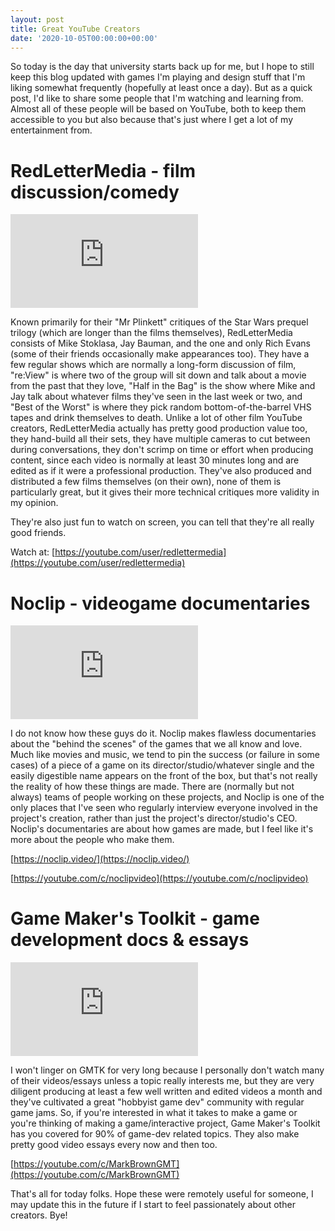 ```yaml
---
layout: post
title: Great YouTube Creators
date: '2020-10-05T00:00:00+00:00'
---
```

So today is the day that university starts back up for me, but I hope to still keep this blog updated with games I'm playing and design stuff that I'm liking somewhat frequently (hopefully at least once a day). But as a quick post, I'd like to share some people that I'm watching and learning from. Almost all of these people will be based on YouTube, both to keep them accessible to you but also because that's just where I get a lot of my entertainment from. 

# RedLetterMedia - film discussion/comedy

<iframe class="youtube-embed" src="https://www.youtube.com/embed/0DNDkx9pQxk" frameborder="0" allow="accelerometer; autoplay; clipboard-write; encrypted-media; gyroscope; picture-in-picture" allowfullscreen></iframe>

Known primarily for their "Mr Plinkett" critiques of the Star Wars prequel trilogy (which are longer than the films themselves), RedLetterMedia consists of Mike Stoklasa, Jay Bauman, and the one and only Rich Evans (some of their friends occasionally make appearances too). They have a few regular shows which are normally a long-form discussion of film, "re:View" is where two of the group will sit down and talk about a movie from the past that they love, "Half in the Bag" is the show where Mike and Jay talk about whatever films they've seen in the last week or two, and "Best of the Worst" is where they pick random bottom-of-the-barrel VHS tapes and drink themselves to death. Unlike a lot of other film YouTube creators, RedLetterMedia actually has pretty good production value too, they hand-build all their sets, they have multiple cameras to cut between during conversations, they don't scrimp on time or effort when producing content, since each video is normally at least 30 minutes long and are edited as if it were a professional production. They've also produced and distributed a few films themselves (on their own), none of them is particularly great, but it gives their more technical critiques more validity in my opinion. 

They're also just fun to watch on screen, you can tell that they're all really good friends.

Watch at: [https://youtube.com/user/redlettermedia](https://youtube.com/user/redlettermedia)

# Noclip - videogame documentaries

<iframe class="youtube-embed" src="https://www.youtube.com/embed/h4kdqwdbZZ8" frameborder="0" allow="accelerometer; autoplay; clipboard-write; encrypted-media; gyroscope; picture-in-picture" allowfullscreen></iframe>

I do not know how these guys do it. Noclip makes flawless documentaries about the "behind the scenes" of the games that we all know and love. Much like movies and music, we tend to pin the success (or failure in some cases) of a piece of a game on its director/studio/whatever single and the easily digestible name appears on the front of the box, but that's not really the reality of how these things are made. There are (normally but not always) teams of people working on these projects, and Noclip is one of the only places that I've seen who regularly interview everyone involved in the project's creation, rather than just the project's director/studio's CEO. Noclip's documentaries are about how games are made, but I feel like it's more about the people who make them. 

[https://noclip.video/](https://noclip.video/)

[https://youtube.com/c/noclipvideo](https://youtube.com/c/noclipvideo)

# Game Maker's Toolkit - game development docs & essays

<iframe class="youtube-embed" src="https://www.youtube.com/embed/1ypOUn6rThM" frameborder="0" allow="accelerometer; autoplay; clipboard-write; encrypted-media; gyroscope; picture-in-picture" allowfullscreen></iframe>

I won't linger on GMTK for very long because I personally don't watch many of their videos/essays unless a topic really interests me, but they are very diligent producing at least a few well written and edited videos a month and they've cultivated a great "hobbyist game dev" community with regular game jams. So, if you're interested in what it takes to make a game or you're thinking of making a game/interactive project, Game Maker's Toolkit has you covered for 90% of game-dev related topics. They also make pretty good video essays every now and then too.

[https://youtube.com/c/MarkBrownGMT](https://youtube.com/c/MarkBrownGMT) 

That's all for today folks. Hope these were remotely useful for someone, I may update this in the future if I start to feel passionately about other creators. Bye!

